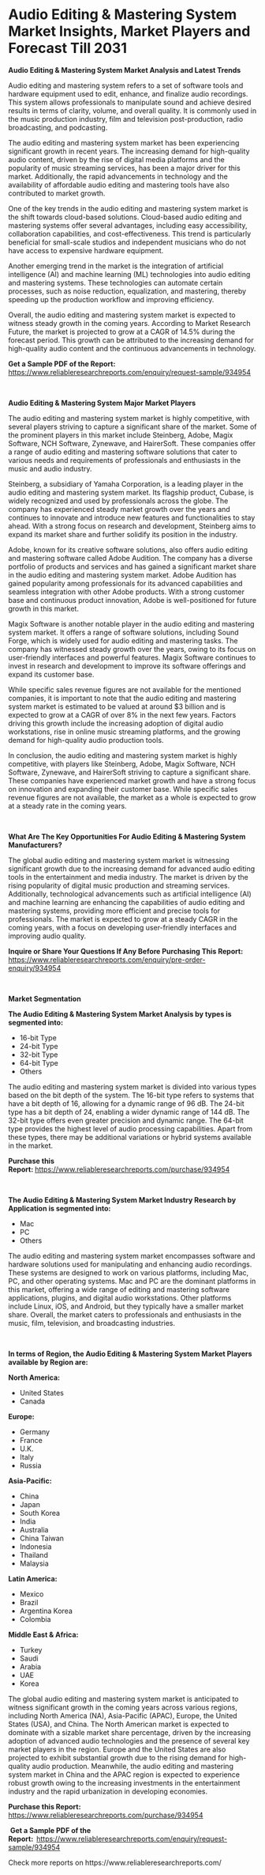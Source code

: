 <p><h1>Audio Editing & Mastering System Market Insights, Market Players and Forecast Till 2031</h1></p><p><strong>Audio Editing & Mastering System Market Analysis and Latest Trends</strong></p>
<p><p>Audio editing and mastering system refers to a set of software tools and hardware equipment used to edit, enhance, and finalize audio recordings. This system allows professionals to manipulate sound and achieve desired results in terms of clarity, volume, and overall quality. It is commonly used in the music production industry, film and television post-production, radio broadcasting, and podcasting.</p><p>The audio editing and mastering system market has been experiencing significant growth in recent years. The increasing demand for high-quality audio content, driven by the rise of digital media platforms and the popularity of music streaming services, has been a major driver for this market. Additionally, the rapid advancements in technology and the availability of affordable audio editing and mastering tools have also contributed to market growth.</p><p>One of the key trends in the audio editing and mastering system market is the shift towards cloud-based solutions. Cloud-based audio editing and mastering systems offer several advantages, including easy accessibility, collaboration capabilities, and cost-effectiveness. This trend is particularly beneficial for small-scale studios and independent musicians who do not have access to expensive hardware equipment.</p><p>Another emerging trend in the market is the integration of artificial intelligence (AI) and machine learning (ML) technologies into audio editing and mastering systems. These technologies can automate certain processes, such as noise reduction, equalization, and mastering, thereby speeding up the production workflow and improving efficiency.</p><p>Overall, the audio editing and mastering system market is expected to witness steady growth in the coming years. According to Market Research Future, the market is projected to grow at a CAGR of 14.5% during the forecast period. This growth can be attributed to the increasing demand for high-quality audio content and the continuous advancements in technology.</p></p>
<p><strong>Get a Sample PDF of the Report:&nbsp;</strong> <a href="https://www.reliableresearchreports.com/enquiry/request-sample/934954">https://www.reliableresearchreports.com/enquiry/request-sample/934954</a></p>
<p>&nbsp;</p>
<p><strong>Audio Editing & Mastering System Major Market Players</strong></p>
<p><p>The audio editing and mastering system market is highly competitive, with several players striving to capture a significant share of the market. Some of the prominent players in this market include Steinberg, Adobe, Magix Software, NCH Software, Zynewave, and HairerSoft. These companies offer a range of audio editing and mastering software solutions that cater to various needs and requirements of professionals and enthusiasts in the music and audio industry.</p><p>Steinberg, a subsidiary of Yamaha Corporation, is a leading player in the audio editing and mastering system market. Its flagship product, Cubase, is widely recognized and used by professionals across the globe. The company has experienced steady market growth over the years and continues to innovate and introduce new features and functionalities to stay ahead. With a strong focus on research and development, Steinberg aims to expand its market share and further solidify its position in the industry.</p><p>Adobe, known for its creative software solutions, also offers audio editing and mastering software called Adobe Audition. The company has a diverse portfolio of products and services and has gained a significant market share in the audio editing and mastering system market. Adobe Audition has gained popularity among professionals for its advanced capabilities and seamless integration with other Adobe products. With a strong customer base and continuous product innovation, Adobe is well-positioned for future growth in this market.</p><p>Magix Software is another notable player in the audio editing and mastering system market. It offers a range of software solutions, including Sound Forge, which is widely used for audio editing and mastering tasks. The company has witnessed steady growth over the years, owing to its focus on user-friendly interfaces and powerful features. Magix Software continues to invest in research and development to improve its software offerings and expand its customer base.</p><p>While specific sales revenue figures are not available for the mentioned companies, it is important to note that the audio editing and mastering system market is estimated to be valued at around $3 billion and is expected to grow at a CAGR of over 8% in the next few years. Factors driving this growth include the increasing adoption of digital audio workstations, rise in online music streaming platforms, and the growing demand for high-quality audio production tools.</p><p>In conclusion, the audio editing and mastering system market is highly competitive, with players like Steinberg, Adobe, Magix Software, NCH Software, Zynewave, and HairerSoft striving to capture a significant share. These companies have experienced market growth and have a strong focus on innovation and expanding their customer base. While specific sales revenue figures are not available, the market as a whole is expected to grow at a steady rate in the coming years.</p></p>
<p>&nbsp;</p>
<p><strong>What Are The Key Opportunities For Audio Editing & Mastering System Manufacturers?</strong></p>
<p><p>The global audio editing and mastering system market is witnessing significant growth due to the increasing demand for advanced audio editing tools in the entertainment and media industry. The market is driven by the rising popularity of digital music production and streaming services. Additionally, technological advancements such as artificial intelligence (AI) and machine learning are enhancing the capabilities of audio editing and mastering systems, providing more efficient and precise tools for professionals. The market is expected to grow at a steady CAGR in the coming years, with a focus on developing user-friendly interfaces and improving audio quality.</p></p>
<p><strong>Inquire or Share Your Questions If Any Before Purchasing This Report:</strong> <a href="https://www.reliableresearchreports.com/enquiry/pre-order-enquiry/934954">https://www.reliableresearchreports.com/enquiry/pre-order-enquiry/934954</a></p>
<p>&nbsp;</p>
<p><strong>Market Segmentation</strong></p>
<p><strong>The Audio Editing & Mastering System Market Analysis by types is segmented into:</strong></p>
<p><ul><li>16-bit Type</li><li>24-bit Type</li><li>32-bit Type</li><li>64-bit Type</li><li>Others</li></ul></p>
<p><p>The audio editing and mastering system market is divided into various types based on the bit depth of the system. The 16-bit type refers to systems that have a bit depth of 16, allowing for a dynamic range of 96 dB. The 24-bit type has a bit depth of 24, enabling a wider dynamic range of 144 dB. The 32-bit type offers even greater precision and dynamic range. The 64-bit type provides the highest level of audio processing capabilities. Apart from these types, there may be additional variations or hybrid systems available in the market.</p></p>
<p><strong>Purchase this Report:&nbsp;</strong><a href="https://www.reliableresearchreports.com/purchase/934954">https://www.reliableresearchreports.com/purchase/934954</a></p>
<p>&nbsp;</p>
<p><strong>The Audio Editing & Mastering System Market Industry Research by Application is segmented into:</strong></p>
<p><ul><li>Mac</li><li>PC</li><li>Others</li></ul></p>
<p><p>The audio editing and mastering system market encompasses software and hardware solutions used for manipulating and enhancing audio recordings. These systems are designed to work on various platforms, including Mac, PC, and other operating systems. Mac and PC are the dominant platforms in this market, offering a wide range of editing and mastering software applications, plugins, and digital audio workstations. Other platforms include Linux, iOS, and Android, but they typically have a smaller market share. Overall, the market caters to professionals and enthusiasts in the music, film, television, and broadcasting industries.</p></p>
<p>&nbsp;</p>
<p><strong>In terms of Region, the Audio Editing & Mastering System Market Players available by Region are:</strong></p>
<p>
    <p> <strong> North America: </strong>
        <ul>
            <li>United States</li>
            <li>Canada</li>
        </ul>
        </p> 
    <p> <strong> Europe: </strong>
        <ul>
            <li>Germany</li>
            <li>France</li>
            <li>U.K.</li>
            <li>Italy</li>
            <li>Russia</li>
        </ul>
        </p> 
    <p> <strong> Asia-Pacific: </strong>
        <ul>
            <li>China</li>
            <li>Japan</li>
            <li>South Korea</li>
            <li>India</li>
            <li>Australia</li>
            <li>China Taiwan</li>
            <li>Indonesia</li>
            <li>Thailand</li>
            <li>Malaysia</li>
        </ul>
        </p> 
    <p> <strong> Latin America: </strong>
        <ul>
            <li>Mexico</li>
            <li>Brazil</li>
            <li>Argentina Korea</li>
            <li>Colombia</li>
        </ul>
        </p> 
    <p> <strong> Middle East & Africa: </strong>
        <ul>
            <li>Turkey</li>
            <li>Saudi</li>
            <li>Arabia</li>
            <li>UAE</li>
            <li>Korea</li>
        </ul>
    </p>
    </p>
<p><p>The global audio editing and mastering system market is anticipated to witness significant growth in the coming years across various regions, including North America (NA), Asia-Pacific (APAC), Europe, the United States (USA), and China. The North American market is expected to dominate with a sizable market share percentage, driven by the increasing adoption of advanced audio technologies and the presence of several key market players in the region. Europe and the United States are also projected to exhibit substantial growth due to the rising demand for high-quality audio production. Meanwhile, the audio editing and mastering system market in China and the APAC region is expected to experience robust growth owing to the increasing investments in the entertainment industry and the rapid urbanization in developing economies.</p></p>
<p><strong>Purchase this Report: </strong><a href="https://www.reliableresearchreports.com/purchase/934954">https://www.reliableresearchreports.com/purchase/934954</a></p>
<p>&nbsp;<strong>Get a Sample PDF of the Report:&nbsp;&nbsp;</strong><a href="https://www.reliableresearchreports.com/enquiry/request-sample/934954">https://www.reliableresearchreports.com/enquiry/request-sample/934954</a></p>
<p><strong></strong></p>
<p>Check more reports on https://www.reliableresearchreports.com/</p>